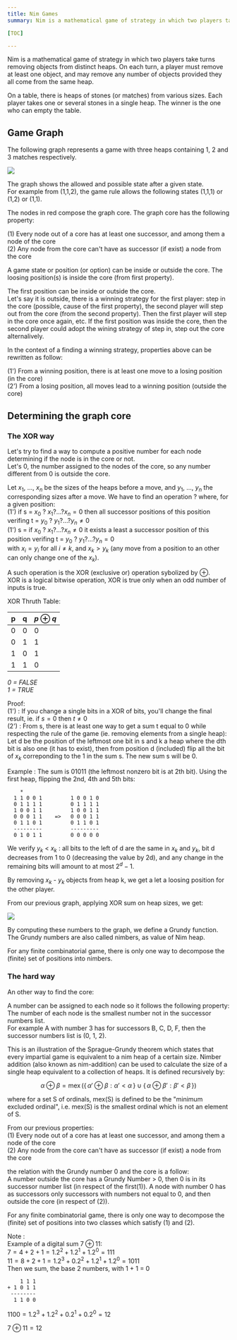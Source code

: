 ```yaml
---
title: Nim Games
summary: Nim is a mathematical game of strategy in which two players take turns removing objects from distinct heaps. On each turn, a player must remove at least one object, and may remove any number of objects provided they all come from the same heap.

[TOC]

---
```


<!-- BEGIN_SUMMARY -->
Nim is a mathematical game of strategy in which two players take turns removing objects from distinct heaps. On each turn, a player must remove at least one object, and may remove any number of objects provided they all come from the same heap.

<!-- END_SUMMARY -->
On a table, there is heaps of stones (or matches) from various sizes. Each player takes one or several stones in a single heap. The winner is the one who can empty the table.

## Game Graph

The following graph represents a game with three heaps containing 1, 2 and 3 matches respectively.  

![](/figure/nim-graph.png)

The graph shows the allowed and possible state after a given state.  
For example from (1,1,2), the game rule allows the following states (1,1,1) or (1,2) or (1,1).

The nodes in red compose the graph core. The graph core has the following property:

(1) Every node out of a core has at least one successor, and among them a node of the core  
(2) Any node from the core can't have as successor (if exist) a node from the core  

A game state or position (or option) can be inside or outside the core. The loosing position(s) is inside the core (from first property).  

The first position can be inside or outside the core.  
Let's say it is outside, there is a winning strategy for the first player: step in the core (possible, cause of the first property), the second player will step out from the core (from the second property). Then the first player will step in the core once again, etc. If the first position was inside the core, then the second player could adopt the wining strategy of step in, step out the core alternalively.

In the context of a finding a winning strategy, properties above can be rewritten as follow:

(1') From a winning position, there is at least one move to a losing position (in the core)  
(2') From a losing position, all moves lead to a winning position (outside the core)  


## Determining the graph core

### The XOR way

Let's try to find a way to compute a positive number for each node determining if the node is in the core or not.  
Let's 0, the number assigned to the nodes of the core, so any number different from 0 is outside the core.  

Let $x_1,$ ..., $x_n$ be the sizes of the heaps before a move, and $y_1$, ..., $y_n$ the corresponding sizes after a move. 
We have to find an operation ? where, for a given position:  
(1') if s = $x_0$ ? $x_1 ? ... ? x_n = 0$ then all successor positions of this position verifing t = $y_0$ ? $y_1 ? ... ? y_n \ne 0$  
(1') s = if $x_0$ ? $x_1 ? ... ? x_n \ne 0$ it exists a least a successor position of this position verifing t = $y_0$ ? $y_1 ? ... ? y_n = 0$  
with $x_i = y_i$ for all $i \ne k$, and $x_k > y_k$ (any move from a position to an other can only change one of the $x_k$).

A such operation is the XOR (exclusive or) operation sybolized by $\oplus$.  
XOR is a logical bitwise operation, XOR is true only when an odd number of inputs is true.

XOR Thruth Table:

p | q | $p \oplus q$
--|---|-------
0 | 0 |  0
0 | 1 |  1
1 | 0 |  1
1 | 1 |  0

_0 = FALSE_  
_1 = TRUE_

Proof:  
(1') : If you change a single bits in a XOR of bits, you'll change the final result, ie. if $s = 0$ then $t \ne 0$   
(2') : From s, there is at least one way to get a sum t equal to 0 while respecting the rule of the game (ie. removing elements from a single heap): Let d be the position of the  leftmost one bit in s and k a heap where the dth bit is also one (it has to exist), then from position d (included) flip all the bit of $x_k$ correponding to the 1 in the sum s. The new sum s will be 0.

Example : The sum is 01011 (the leftmost nonzero bit is at 2th bit). Using the first heap, flipping the 2nd, 4th and 5th bits:

        *
      1 1 0 0 1         1 0 0 1 0 
      0 1 1 1 1         0 1 1 1 1
      1 0 0 1 1         1 0 0 1 1
      0 0 0 1 1    =>   0 0 0 1 1
      0 1 1 0 1         0 1 1 0 1
      ---------         ---------
      0 1 0 1 1         0 0 0 0 0

We verify  $y_k$ < $x_k$ : all bits to the left of d are the same in $x_k$ and $y_k$, bit d decreases from 1 to 0 (decreasing the value by 2d), and any change in the remaining bits will amount to at most $2^d-1$.

By removing $x_k$ - $y_k$ objects from heap k, we get a let a loosing position for the other player.

From our previous graph, applying XOR sum on heap sizes, we get: 

![](/figure/nim-graph-2.png)

By computing these numbers to the graph, we define a Grundy function. The Grundy numbers are also called nimbers, as value of Nim heap.

For any finite combinatorial game, there is only one way to decompose the (finite) set of positions into nimbers.

### The hard way
An other way to find the core:

A number can be assigned to each node so it follows the following property: The number of each node is the smallest number not in the successor numbers list.  
For example A with number 3 has for successors B, C, D, F, then the successor numbers list is (0, 1, 2).

This is an illustration of the Sprague-Grundy theorem which states that every impartial game is equivalent to a nim heap of a certain size.
Nimber addition (also known as nim-addition) can be used to calculate the size of a single heap equivalent to a collection of heaps. It is defined recursively by:

$$\alpha \oplus \beta = \operatorname{mex}(\{\,\alpha' \oplus \beta : \alpha' < \alpha\,\} \cup \{\, \alpha  \oplus \beta' : \beta' < \beta \,\})$$

where for a set S of ordinals, mex(S) is defined to be the "minimum excluded ordinal", i.e. mex(S) is the smallest ordinal which is not an element of S.

From our previous properties:  
(1) Every node out of a core has at least one successor, and among them a node of the core  
(2) Any node from the core can't have as successor (if exist) a node from the core  

the relation with the Grundy number 0 and the core is a follow:  
A number outside the core has a Grundy Number > 0, then 0 is in its successor number list (in respect of the first(1)).
A node with number 0 has as successors only successors with numbers not equal to 0, and then outside the core (in respect of (2)).

For any finite combinatorial game, there is only one way to decompose the (finite) set of positions into two classes which satisfy (1) and (2).

Note :  
Example of a digital sum $7 \oplus 11$:   
$7 = 4 + 2 + 1 = 1.2^{2} + 1.2^{1} + 1.2^{0} = 111$  
$11 = 8 + 2 + 1 = 1.2^{3} + 0.2^{2} + 1.2^{1} + 1.2^{0} = 1011$  
Then we sum, the base 2 numbers, with 1 + 1 = 0  

        1 1 1
    + 1 0 1 1
     --------
      1 1 0 0

$1100= 1.2^{3} + 1.2^{2} + 0.2^{1} + 0.2^{0} = 12$

$7 \oplus 11 = 12$


<!--
Sources:
https://en.wikipedia.org/wiki/Nim
https://en.wikipedia.org/wiki/Nimber
https://en.wikipedia.org/wiki/Exclusive_or
http://math.stackexchange.com/questions/416042/why-xor-operator-works
-->
